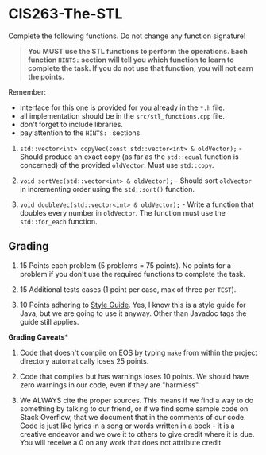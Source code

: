 # CIS263-The-STL

Complete the following functions.  Do not change any function signature!

> **You MUST use the STL functions to perform the operations.  Each function ```HINTS:``` section will tell you which function to learn to complete the task.  If you do not use that function, you will not earn the points.**

Remember:

- interface for this one is provided for you already in the ```*.h``` file.
- all implementation should be in the ```src/stl_functions.cpp``` file.
- don't forget to include libraries.
- pay attention to the ```HINTS: ``` sections.

1.  ```std::vector<int> copyVec(const std::vector<int> & oldVector);``` - Should produce an exact copy (as far as the ```std::equal``` function is concerned) of the provided ```oldVector```.  Must use ```std::copy```.

2.  ```void sortVec(std::vector<int> & oldVector);``` - Should sort ```oldVector``` in incrementing order using the ```std::sort()``` function.
3.  ```void doubleVec(std::vector<int> & oldVector);``` - Write a function that doubles every number in ```oldVector```.  The function must use the ```std::for_each``` function.

## Grading

1.  15 Points each problem (5 problems = 75 points).  No points for a problem if you don't use the required functions to complete the task.

2.  15 Additional tests cases (1 point per case, max of three per ```TEST```).

3.  10 Points adhering to [Style Guide](http://www.cis.gvsu.edu/java-coding-style-guide/ "Java Style Guide").  Yes, I know this is a style guide for Java, but we are going to use it anyway.  Other than Javadoc tags the guide still applies.

**Grading Caveats***

1.  Code that doesn't compile on EOS by typing ```make``` from within the project directory automatically loses 25 points.

2.  Code that compiles but has warnings loses 10 points.  We should have zero warnings in our code, even if they are "harmless".

3.  We ALWAYS cite the proper sources.  This means if we find a way to do something by talking to our friend, or if we find some sample code on Stack Overflow, that we document that in the comments of our code.  Code is just like lyrics in a song or words written in a book - it is a creative endeavor and we owe it to others to give credit where it is due.  You will receive a 0 on any work that does not attribute credit.
